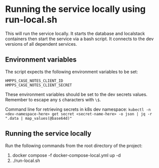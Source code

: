 # Running the service locally using run-local.sh
This will run the service locally. It starts the database and localstack containers then start the service via a bash script.
It connects to the dev versions of all dependent services.

## Environment variables

The script expects the following environment variables to be set:

```
HMPPS_CASE_NOTES_CLIENT_ID
HMPPS_CASE_NOTES_CLIENT_SECRET
```

These environment variables should be set to the dev secrets values. Remember to escape any `$` characters with `\$`.

Command line for retrieving secrets in k8s dev namespace:
```kubectl -n <dev-namespace-here> get secret <secret-name-here> -o json | jq -r ".data | map_values(@base64d)"```

## Running the service locally

Run the following commands from the root directory of the project:

1. docker compose -f docker-compose-local.yml up -d
2. ./run-local.sh
